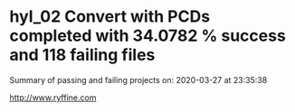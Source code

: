 # hyl_02 Convert with PCDs completed with 34.0782 % success and 118 failing files

Summary of passing and failing projects on: 2020-03-27 at 23:35:38

http://www.ryffine.com
